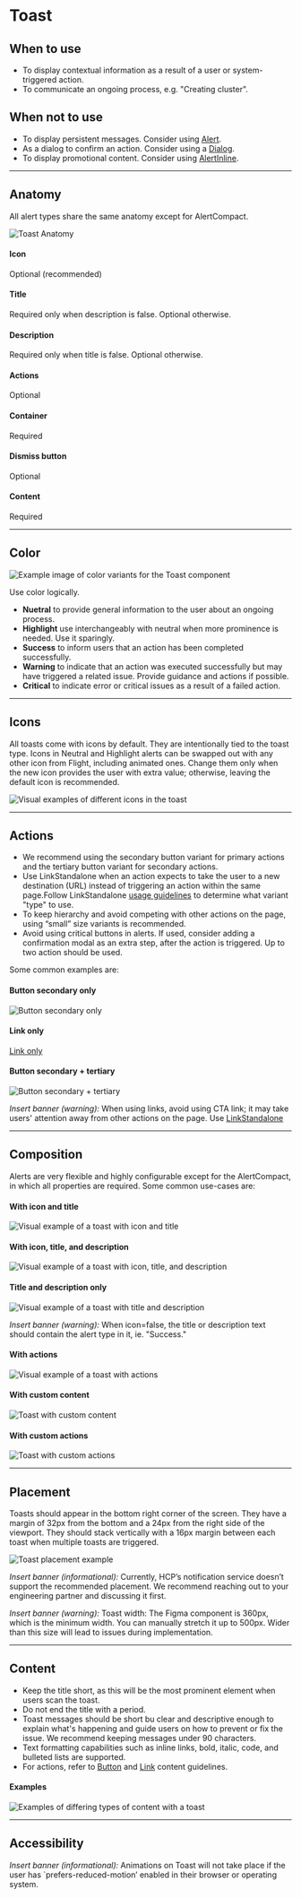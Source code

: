 # Toast

## When to use

- To display contextual information as a result of a user or system-triggered action.
- To communicate an ongoing process, e.g. "Creating cluster".

## When not to use

- To display persistent messages. Consider using [Alert](/components/alert).
- As a dialog to confirm an action. Consider using a [Dialog](/components/dialog).
- To display promotional content. Consider using [AlertInline](/components/alert-inline).

---

## Anatomy

All alert types share the same anatomy except for AlertCompact.

![Toast Anatomy](/assets/components/toast/toast-anatomy.png)

#### Icon

Optional (recommended)

#### Title

Required only when description is false. Optional otherwise.

#### Description

Required only when title is false. Optional otherwise.

#### Actions

Optional

#### Container

Required

#### Dismiss button

Optional

#### Content

Required

---

## Color

![Example image of color variants for the Toast component](/assets/components/toast/toast-color_variants.png)

Use color logically.

- **Nuetral** to provide general information to the user about an ongoing process.
- **Highlight** use interchangeably with neutral when more prominence is needed. Use it sparingly.
- **Success** to inform users that an action has been completed successfully.
- **Warning** to indicate that an action was executed successfully but may have triggered a related issue. Provide guidance and actions if possible.
- **Critical** to indicate error or critical issues as a result of a failed action.

---

## Icons

All toasts come with icons by default. They are intentionally tied to the toast type. Icons in Neutral and Highlight alerts can be swapped out with any other icon from Flight, including animated ones. Change them only when the new icon provides the user with extra value; otherwise, leaving the default icon is recommended.

![Visual examples of different icons in the toast](/assets/components/toast/toast-icon_examples.png)

---

## Actions

- We recommend using the secondary button variant for primary actions and the tertiary button variant for secondary actions.
- Use LinkStandalone when an action expects to take the user to a new destination (URL) instead of triggering an action within the same page.Follow LinkStandalone [usage guidelines](/components/link/link-standalone/#usage-guidelines) to determine what variant "type" to use.
- To keep hierarchy and avoid competing with other actions on the page, using “small” size variants is recommended.
- Avoid using critical buttons in alerts. If used, consider adding a confirmation modal as an extra step, after the action is triggered.
  Up to two action should be used.

Some common examples are:

#### Button secondary only

![Button secondary only](/assets/components/toast/toast-button.png)

#### Link only

[Link only](/assets/toast-link-only.png)

#### Button secondary + tertiary

![Button secondary + tertiary](/assets/components/toast/toast-button-secondary-tertiary.png)

_Insert banner (warning):_ When using links, avoid using CTA link; it may take users' attention away from other actions on the page. Use [LinkStandalone](/components/link/link-standalone/overview)

---

## Composition

Alerts are very flexible and highly configurable except for the AlertCompact, in which all properties are required. Some common use-cases are:

#### With icon and title

![Visual example of a toast with icon and title](/assets/components/toast/toast-composition-with_icon_title.png)

#### With icon, title, and description

![Visual example of a toast with icon, title, and description](/assets/components/toast/toast-composition-with_icon_title_description.png)

#### Title and description only

![Visual example of a toast with title and description](/assets/components/toast/toast-composition-with_title_description.png)

_Insert banner (warning):_ When icon=false, the title or description text should contain the alert type in it, ie. "Success."

#### With actions

![Visual example of a toast with actions](/assets/components/toast/toast-composition-with_actions.png)

#### With custom content

![Toast with custom content](/assets/components/toast/toast-custom-content.png)

#### With custom actions

![Toast with custom actions](/assets/components/toast/toast-custom-actions.png)

---

## Placement

Toasts should appear in the bottom right corner of the screen. They have a margin of 32px from the bottom and a 24px from the right side of the viewport. They should stack vertically with a 16px margin between each toast when multiple toasts are triggered.

![Toast placement example](/assets/components/toast/toast-placement.png)

_Insert banner (informational):_ Currently, HCP’s notification service doesn’t support the recommended placement. We recommend reaching out to your engineering partner and discussing it first.

_Insert banner (warning):_ Toast width: The Figma component is 360px, which is the minimum width. You can manually stretch it up to 500px. Wider than this size will lead to issues during implementation.

---

## Content

- Keep the title short, as this will be the most prominent element when users scan the toast.
- Do not end the title with a period.
- Toast messages should be short bu clear and descriptive enough to explain what's happening and guide users on how to prevent or fix the issue. We recommend keeping messages under 90 characters.
- Text formatting capabilities such as inline links, bold, italic, code, and bulleted lists are supported.
- For actions, refer to [Button](/components/button/overview) and [Link](/components/link/overview) content guidelines.

#### Examples

![Examples of differing types of content with a toast](/assets/components/toast/toast-content_examples.png)

---

## Accessibility

_Insert banner (informational):_ Animations on Toast will not take place if the user has `prefers-reduced-motion’ enabled in their browser or operating system.
